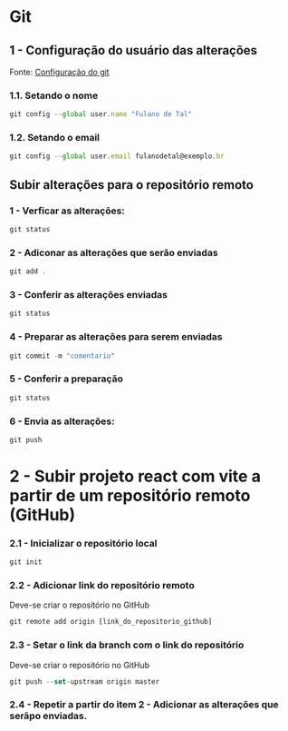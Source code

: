 # Git

## 1 - Configuração do usuário das alterações

Fonte: [Configuração do git](https://git-scm.com/book/pt-br/v2/Come%C3%A7ando-Configura%C3%A7%C3%A3o-Inicial-do-Git)

### 1.1. Setando o nome

```js
git config --global user.name "Fulano de Tal"
```
### 1.2. Setando o email

```js
git config --global user.email fulanodetal@exemplo.br
```

## Subir alterações para o repositório remoto

### 1 - Verficar as alterações:
```js
git status
```
### 2 - Adiconar as alterações que serão enviadas

```js
git add .
```

### 3 - Conferir as alterações enviadas

```js
git status
```
### 4 - Preparar as alterações para serem enviadas

```js
git commit -m "comentario"
```
### 5 - Conferir a preparação

```js
git status
```
### 6 - Envia as alterações:

```js
git push
```

# 2 - Subir projeto react com vite a partir de um repositório remoto (GitHub)

### 2.1 - Inicializar o repositório local

```js
git init
```

### 2.2 - Adicionar link do repositório remoto

Deve-se criar o repositório no GitHub

```js
git remote add origin [link_do_repositorio_github]
```
### 2.3 - Setar o link da branch com o link do repositório

Deve-se criar o repositório no GitHub

```js
git push --set-upstream origin master
```

### 2.4 - Repetir a partir do item 2 - Adicionar as alterações que serãpo enviadas.

